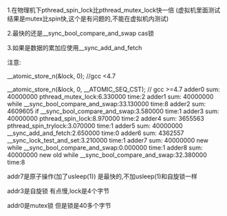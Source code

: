 1.在物理机下pthread_spin_lock比pthread_mutex_lock快一倍
(虚拟机里面测试结果是mutex比spin快,这个是有问题的,不能在虚拟机内测试)

2.最快的还是__sync_bool_compare_and_swap cas锁

3.如果是数据的累加应使用__sync_add_and_fetch

注意:

__atomic_store_n(&lock, 0); //gcc <4.7

__atomic_store_n(&lock, 0, __ATOMIC_SEQ_CST); // gcc >=4.7
adder0 sum:  40000000                          pthread_mutex_lock:6.330000  time:2
adder1 sum:  40000000          while __sync_bool_compare_and_swap:33.130000 time:8
adder2 sum:   4609605             if __sync_bool_compare_and_swap:3.580000  time:1
adder3 sum:  40000000                           pthread_spin_lock:8.970000  time:2
adder4 sum:   3655563                        pthread_spin_trylock:3.070000  time:1
adder5 sum:  40000000                        __sync_add_and_fetch:2.650000  time:0
adder6 sum:   4362557                    __sync_lock_test_and_set:3.210000  time:1
adder7 sum:  40000000      new while __sync_bool_compare_and_swap:0.000000  time:1
adder8 sum:  40000000   new old while __sync_bool_compare_and_swap:32.380000    time:8


addr7是原子操作(加了usleep(1)) 是最快的,不加usleep(1)和自旋锁一样

addr3是自旋锁   有点慢,lock是4个字节

addr0是mutex锁  但是锁是40多个字节

